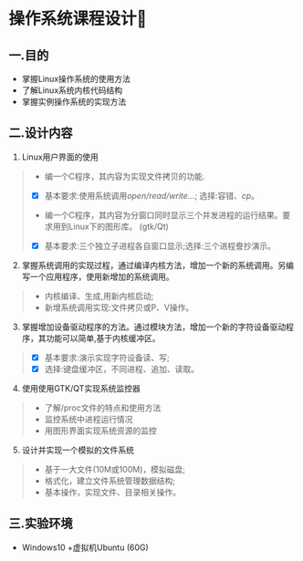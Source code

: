 # 操作系统课程设计🔧

## 一.目的

- 掌握Linux操作系统的使用方法
- 了解Linux系统内核代码结构
- 掌握实例操作系统的实现方法

## 二.设计内容

1. Linux用户界面的使用

> * 编一个C程序，其内容为实现文件拷贝的功能.
> - [x] 基本要求:使用系统调用*open/read/write...*; 选择:容错、*cp*。
> * 编一个C程序，其内容为分窗口同时显示三个并发进程的运行结果。要求用到Linux下的图形库。 (gtk/Qt) 
> 
> - [x] 基本要求:三个独立子进程各自窗口显示;选择:三个进程誊抄演示。

2. 掌握系统调用的实现过程，通过编译内核方法，增加一个新的系统调用。另编写一个应用程序，使用新增加的系统调用。

> * 内核编译、生成,用新内核启动;
> * 新增系统调用实现:文件拷贝或P、V操作。

3. 掌握增加设备驱动程序的方法。通过模块方法，增加一个新的字符设备驱动程序，其功能可以简单,基于内核缓冲区。
> - [x] 基本要求:演示实现字符设备读、写;
> - [x]  选择:键盘缓冲区，不同进程、追加、读取。

4. 使用使用GTK/QT实现系统监控器
> * 了解/proc文件的特点和使用方法
> * 监控系统中进程运行情况
> * 用图形界面实现系统资源的监控

5. 设计并实现一个模拟的文件系统
> * 基于一大文件(10M或100M)，模拟磁盘;
> * 格式化，建立文件系统管理数据结构; 
> * 基本操作，实现文件、目录相关操作。



## 三.实验环境

- Windows10 +虚拟机Ubuntu (60G)